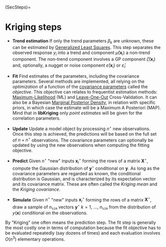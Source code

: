 (SecSteps)=
# Kriging steps

* **Trend estimation** If only the trend parameters $\beta_k$ are
  unknown, these can be estimated by [Generalized Least
  Squares](SecGLS). This step separates the observed response $y_i$
  into a trend and component $\widehat{\mu}(\mathbf{x}_i)$ a non-trend
  component. The non-trend component involves a GP component
  $\widehat{\zeta}(\mathbf{x}_i)$ and, optionally, a nugget or noise
  component $\widehat{\varepsilon}(\mathbf{x}_i)$ or
  $\widehat{\varepsilon}_i$.
  
  
* **Fit** Find estimates of the parameters, including the covariance
  parameters. Several methods are implemented, all relying on the
  *optimization* of a function of the [covariance
  parameters](SecParam) called the *objective*. This objective can
  relates to frequentist estimation methods:
  [Maximum-Likelihood](SecMLE) (ML) and [Leave-One-Out](SecLOO)
  Cross-Validation. It can also be a Bayesian [Marginal Posterior
  Density](SecBayes), in relation with specific priors, in which case
  the estimate will be a Maximum A Posteriori (MAP). Mind that in
  **libKriging** only *point estimates* will be given for the
  correlation parameters.

* **Update** Update a model object by processing $n^\star$ new
  observations.  Once this step is achieved, the predictions will be
  based on the full set of $n + n^\star$ observations. The covariance
  parameters can optionally be updated by using the new observations
  when computing the fitting objective.

* **Predict** Given $n^\star$ "new" inputs $\mathbf{x}^\star_i$
  forming the rows of a matrix $\mathbf{X}^\star$, compute the
  Gaussian distribution of $\mathbf{y}^\star$ conditional on
  $\mathbf{y}$. As long as the covariance parameters are regarded as
  known, the conditional distribution is Gaussian, and is
  characterized by its expectation vector and its covariance
  matrix. These are often called the *Kriging mean* and the *Kriging
  covariance*.

* **Simulate** Given $n^\star$ "new" inputs $\mathbf{x}^\star_i$
  forming the rows of a matrix $\mathbf{X}^\star$, draw a sample of
  $n_{\texttt{sim}}$ vectors $\mathbf{y}^\star$ $k=1$, $\dots$,
  $n_{\texttt{sim}}$ from the distribution of $y(\mathbf{x})$
  conditional on the observations.
  
By "Kriging" one often means the prediction step. The fit step is
generally the most costly one in terms of computation because the fit
objective has to be evaluated repeatedly (say dozens of times) and
each evaluation involves $O(n^3)$ elementary operations.
